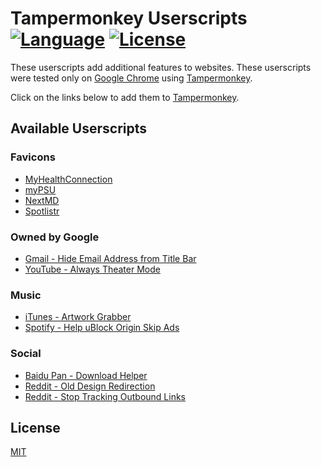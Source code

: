 # Tampermonkey Userscripts<br>[![Language](https://img.shields.io/badge/Language-JavaScript-f1e05a.svg)](https://developer.mozilla.org/en-US/docs/Web/JavaScript) [![License](https://img.shields.io/badge/License-MIT-blue.svg)](https://github.com/MrBukLau/tampermonkey-userscripts/blob/master/LICENSE.md)
These userscripts add additional features to websites. These userscripts were tested only on [Google Chrome](https://www.google.com/chrome/) using [Tampermonkey](https://chrome.google.com/webstore/detail/tampermonkey/dhdgffkkebhmkfjojejmpbldmpobfkfo).

Click on the links below to add them to [Tampermonkey](https://tampermonkey.net/).

## Available Userscripts
### Favicons
* [MyHealthConnection](https://github.com/MrBukLau/tampermonkey-userscripts/raw/master/favicons/myhealthconnection_favicon.user.js)
* [myPSU](https://github.com/MrBukLau/tampermonkey-userscripts/raw/master/favicons/mypsu_favicon.user.js)
* [NextMD](https://github.com/MrBukLau/tampermonkey-userscripts/raw/master/favicons/nextmd_favicon.user.js)
* [Spotlistr](https://github.com/MrBukLau/tampermonkey-userscripts/raw/master/favicons/spotlistr_favicon.user.js)
### Owned by Google
* [Gmail - Hide Email Address from Title Bar](https://github.com/MrBukLau/tampermonkey-userscripts/raw/master/javascripts/hide_gmail.user.js)
* [YouTube - Always Theater Mode](https://github.com/MrBukLau/tampermonkey-userscripts/raw/master/javascripts/youtube_always_theater_mode.user.js)
### Music
* [iTunes - Artwork Grabber](https://github.com/MrBukLau/tampermonkey-userscripts/raw/master/javascripts/itunes_artwork_grabber.user.js)
* [Spotify - Help uBlock Origin Skip Ads](https://github.com/MrBukLau/tampermonkey-userscripts/raw/master/javascripts/spotify_skip_ads.user.js)
### Social
* [Baidu Pan - Download Helper](https://github.com/MrBukLau/tampermonkey-userscripts/raw/master/javascripts/baidu_pan_download_helper.user.js)
* [Reddit - Old Design Redirection](https://github.com/MrBukLau/tampermonkey-userscripts/raw/master/javascripts/reddit_old_design_redirection.user.js)
* [Reddit - Stop Tracking Outbound Links](https://github.com/MrBukLau/tampermonkey-userscripts/raw/master/javascripts/reddit_stop_tracking_outbound_links.user.js)

## License
[MIT](https://github.com/MrBukLau/tampermonkey-userscripts/blob/master/LICENSE.md)

